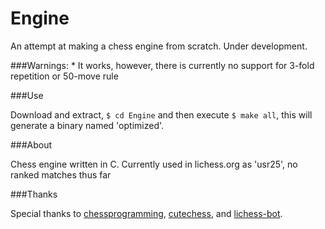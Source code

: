 # Engine

An attempt at making a chess engine from scratch. Under development.

###Warnings:
    * It works, however, there is currently no support for 3-fold repetition or 50-move rule


###Use

Download and extract, `$ cd Engine` and then execute `$ make all`, this will generate a binary named 'optimized'.

###About

Chess engine written in C. Currently used in lichess.org as 'usr25', no ranked matches thus far

###Thanks

Special thanks to [chessprogramming](https://www.chessprogramming.org/Main_Page), [cutechess](https://github.com/cutechess/cutechess), and [lichess-bot](https://github.com/careless25/lichess-bot).